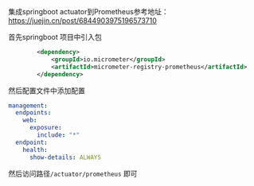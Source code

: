集成springboot actuator到Prometheus参考地址： https://juejin.cn/post/6844903975196573710

首先springboot 项目中引入包
```xml
        <dependency>
            <groupId>io.micrometer</groupId>
            <artifactId>micrometer-registry-prometheus</artifactId>
        </dependency>
```
然后配置文件中添加配置
```yml
management:
  endpoints:
    web:
      exposure:
        include: "*"
  endpoint:
    health:
      show-details: ALWAYS
```
然后访问路径`/actuator/prometheus` 即可

